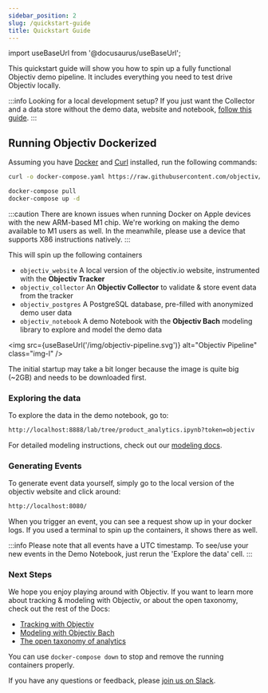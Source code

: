 ```yaml
---
sidebar_position: 2
slug: /quickstart-guide
title: Quickstart Guide
---
```


import useBaseUrl from '@docusaurus/useBaseUrl';

This quickstart guide will show you how to spin up a fully functional Objectiv demo pipeline. It includes everything you need to test drive Objectiv locally.

:::info Looking for a local development setup?
If you just want the Collector and a data store without the demo data, website and notebook, [follow this guide](/how-to-guides/collector/getting-started).
:::

## Running Objectiv Dockerized

Assuming you have [Docker](https://www.docker.com/) and [Curl](https://curl.se) installed, run the following commands:

```bash
curl -o docker-compose.yaml https://raw.githubusercontent.com/objectiv/objectiv-analytics/main/docker-compose.yaml
```
```bash
docker-compose pull
docker-compose up -d
```

:::caution
There are known issues when running Docker on Apple devices with the new ARM-based M1 chip. We're working on making the demo available to M1 users as well. In the meanwhile, please use a device that supports X86 instructions natively. 
:::

This will spin up the following containers

* `objectiv_website` A local version of the objectiv.io website, instrumented with the **Objectiv Tracker** 
* `objectiv_collector` An **Objectiv Collector** to validate & store event data from the tracker
* `objectiv_postgres` A PostgreSQL database, pre-filled with anonymized demo user data
* `objectiv_notebook` A demo Notebook with the **Objectiv Bach** modeling library to explore and model the demo data  

<img src={useBaseUrl('/img/objectiv-pipeline.svg')} alt="Objectiv Pipeline" class="img-l" />

The initial startup may take a bit longer because the image is quite big (~2GB) and needs to be downloaded first.

### Exploring the data

To explore the data in the demo notebook, go to:

```bash
http://localhost:8888/lab/tree/product_analytics.ipynb?token=objectiv
```
For detailed modeling instructions, check out our [modeling docs](/modeling).

### Generating Events
To generate event data yourself, simply go to the local version of the objectiv website and click around:

```bash
http://localhost:8080/
```

When you trigger an event, you can see a request show up in your docker logs. If you used a terminal to spin up the containers, it shows there as well. 

:::info
Please note that all events have a UTC timestamp. To see/use your new events in the Demo Notebook, just rerun the 'Explore the data' cell.
:::
### Next Steps

We hope you enjoy playing around with Objectiv. If you want to learn more about tracking & modeling with Objectiv, or about the open taxonomy, check out the rest of the Docs:

* [Tracking with Objectiv](/tracking)
* [Modeling with Objectiv Bach](/modeling)
* [The open taxonomy of analytics](/taxonomy)

You can use `docker-compose down` to stop and remove the running containers properly.

If you have any questions or feedback, please [join us on Slack](https://join.slack.com/t/objectiv-io/shared_invite/zt-u6xma89w-DLDvOB7pQer5QUs5B_~5pg).



